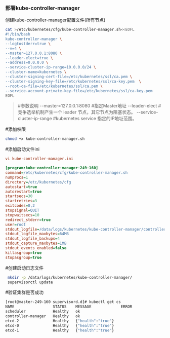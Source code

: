 ### 部署kube-controller-manager

创建kube-controller-manager配置文件(所有节点)

```sh
cat >/etc/kubernetes/cfg/kube-controller-manager.sh<<EOFL
#!/bin/bash
kube-controller-manager \
--logtostderr=true \
--v=4 \
--master=127.0.0.1:8080 \
--leader-elect=true \
--address=0.0.0.0 \
--service-cluster-ip-range=10.0.0.0/24 \
--cluster-name=kubernetes \
--cluster-signing-cert-file=/etc/kubernetes/ssl/ca.pem \
--cluster-signing-key-file=/etc/kubernetes/ssl/ca-key.pem  \
--root-ca-file=/etc/kubernetes/ssl/ca.pem \
--service-account-private-key-file=/etc/kubernetes/ssl/ca-key.pem
EOFL
```

> #参数说明
> --master=127.0.0.1:8080  #指定Master地址
> --leader-elect 			 #竞争选举机制产生一个 leader 节点，其它节点为阻塞状态。
> --service-cluster-ip-range #kubernetes service 指定的IP地址范围。

#添加权限

```sh
chmod +x kube-controller-manager.sh
```

#添加启动文件ini

```ini
vi kube-controller-manager.ini

[program:kube-controller-manager-249-160]
command=/etc/kubernetes/cfg/kube-controller-manager.sh
numprocs=1
directory=/etc/kubernetes/cfg
autostart=true
autorestart=true
startsecs=30
startretries=3
exitcodes=0,2
stopsignal=QUIT
stopwaitsecs=10
redirect_stderr=true
user=root
stdout_logfile=/data/logs/kubernetes/kube-controller-manager/controller-manager.stdout.log
stdout_logfile_maxbytes=64MB
stdout_logfile_backups=4
stdout_capture_maxbytes=1MB
stdout_events_enabled=false
killasgroup=true
stopasgroup=true
```

#创建启动日志文件

```sh
 mkdir -p /data/logs/kubernetes/kube-controller-manager/
 supervisorctl update
```

#验证集群是否成功

```sh
[root@master-249-160 supervisord.d]# kubectl get cs
NAME                 STATUS    MESSAGE             ERROR
scheduler            Healthy   ok                  
controller-manager   Healthy   ok                  
etcd-2               Healthy   {"health":"true"}   
etcd-0               Healthy   {"health":"true"}   
etcd-1               Healthy   {"health":"true"}   
```

